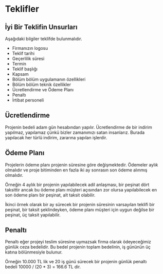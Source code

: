 # Teklifler

## İyi Bir Teklifin Unsurları

Aşağıdaki bilgiler teklifde bulunmalıdır.

* Firmanızın logosu
* Teklif tarihi
* Geçerlilik süresi
* Termin
* Teklif başlığı
* Kapsam
* Bölüm bölüm uygulamanın özellikleri
* Bölüm bölüm teknik özellikler
* Ücretlendirme ve Ödeme Planı
* Penaltı
* İrtibat personeli

## Ücretlendirme

Projenin bedeli adam gün hesabından yapılır. Ücretlendirme de bir indirim yapılmaz, yapılamaz çünkü bizler zamanımızı satan insanlarız. Burada yapılacak her türlü indirim, zararına yapılan işlerdir.

## Ödeme Planı

Projelerin ödeme planı projenin süresine göre değişmektedir. Ödemeler aylık olmalıdır ve proje bitiminden en fazla iki ay sonrasın son ödeme alınmış olmalıdır.

Örneğin 4 aylık bir projenin yapılabilecek adil anlaşması, bir peşinat dört taksittir ancak bu ödeme planı müşteri açısından zor olursa yapılabilecek en son ödeme planı bir peşinat, alt taksit olabilir.

İkinci örnek olarak bir ay sürecek bir projenin süresinin varsayılan teklifi bir peşinat, bir taksit şeklindeyken, ödeme planı müşteri için uygun değilse bir peşinat, üç taksit yapılabilir.

## Penaltı

Penaltı eğer projeyi teslim süresine uymazsak firma olarak ödeyeceğimiz günlük ceza bedelidir. Bu bedel projenin toplam bedelinin, iş gününün üç katına bölünmesiyle bulunur.

Örneğin 10.000 TL lik ve 20 iş günü sürecek bir projenin günlük penaltı bedeli 10000 / (20 * 3) = 166.6 TL dir.
